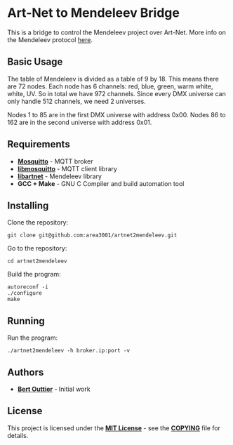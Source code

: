 # Art-Net to Mendeleev Bridge

This is a bridge to control the Mendeleev project over Art-Net. More info on the Mendeleev protocol [here](https://github.com/area3001/mendeleev).

## Basic Usage

The table of Mendeleev is divided as a table of 9 by 18. This means there are 72 nodes. Each node has 6 channels: red, blue, green, warm white, white, UV. So in total we have 972 channels. Since every DMX universe can only handle 512 channels, we need 2 universes.

Nodes 1 to 85 are in the first DMX universe with address 0x00. Nodes 86 to 162 are in the second universe with address 0x01.

## Requirements

* [**Mosquitto**](https://mosquitto.org/) - MQTT broker
* [**libmosquitto**](https://mosquitto.org/man/libmosquitto-3.html) - MQTT client library
* [**libartnet**](hhttps://github.com/OpenLightingProject/libartnet) - Mendeleev library
* **GCC + Make** - GNU C Compiler and build automation tool

## Installing

Clone the repository:

    git clone git@github.com:area3001/artnet2mendeleev.git

Go to the repository:

    cd artnet2mendeleev

Build the program:

    autoreconf -i
    ./configure
    make

## Running

Run the program:

    ./artnet2mendeleev -h broker.ip:port -v

## Authors

* [**Bert Outtier**](https://github.com/bertouttier) - Initial work

## License

This project is licensed under the [**MIT License**](https://opensource.org/licenses/MIT/) - see the [**COPYING**](COPYING) file for details.
